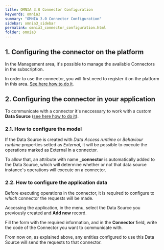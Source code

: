 ```yaml
---
title: OMNIA 3.0 Connector Configuration
keywords: omnia3
summary: "OMNIA 3.0 Connector Configuration"
sidebar: omnia3_sidebar
permalink: omnia3_connector_configuration.html
folder: omnia3
---
```


## 1. Configuring the connector on the platform
In the Management area, it's possible to manage the available Connectors in the subscription.

In order to use the connector, you will first need to register it on the platform in this area. [See here how to do it](omnia3_management_introduction.html#5-connectors).

## 2. Configuring the connector in your application

To communicate with a connector it's neccessary to work with a custom **Data Source** ([see here how to do it](omnia3_modeler_datasources.html)).

### 2.1. How to configure the model
If the Data Source is created with *Data Access runtime* or *Behaviour runtime* properties setted as *External*, it will be possible to execute the operations marked as External in a connector.

To allow that, an attribute with name **_connector** is automatically added to the Data Source, which will determine whether or not that data source instance's operations will execute on a connector.

### 2.2. How to configure the application data
Before executing operations in the connector, it is required to configure to _which_ connector the requests will be made.

Accessing the application, in the menu, select the Data Source you previously created and **Add new** record.

Fill the form with the required information, and in the **Connector** field, write the code of the Connector you want to communicate with.

From now on, as explained above, any entities configured to use this Data Source will send the requests to that connector.